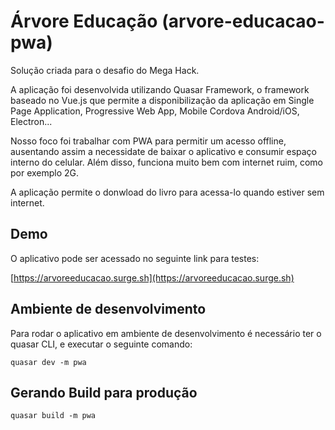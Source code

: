 # Árvore Educação (arvore-educacao-pwa)

Solução criada para o desafio do Mega Hack.

A aplicação foi desenvolvida utilizando Quasar Framework, o framework baseado no Vue.js que permite a disponibilização da aplicação em Single Page Application, Progressive Web App, Mobile Cordova Android/iOS, Electron...

Nosso foco foi trabalhar com PWA para permitir um acesso offline, ausentando assim a necessidate de baixar o aplicativo e consumir espaço interno do celular. Além disso, funciona muito bem com internet ruim, como por exemplo 2G.

A aplicação permite o donwload do livro para acessa-lo quando estiver sem internet.

## Demo

O aplicativo pode ser acessado no seguinte link para testes: 

[https://arvoreeducacao.surge.sh](https://arvoreeducacao.surge.sh)

## Ambiente de desenvolvimento

Para rodar o aplicativo em ambiente de desenvolvimento é necessário ter o quasar CLI, e executar o seguinte comando:

```
quasar dev -m pwa

```

## Gerando Build para produção

```
quasar build -m pwa

```

